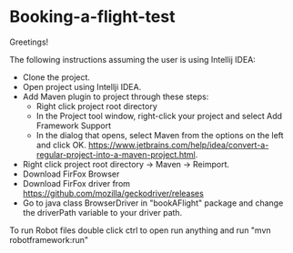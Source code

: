 # Booking-a-flight-test

Greetings!

The following instructions assuming the user is using Intellij IDEA:

- Clone the project.
- Open project using Intellji IDEA.
- Add Maven plugin to project through these steps: 
   - Right click project root directory
   - In the Project tool window, right-click your project and select Add Framework Support
   - In the dialog that opens, select Maven from the options on the left and click OK.
   https://www.jetbrains.com/help/idea/convert-a-regular-project-into-a-maven-project.html.
- Right click project root directory -> Maven -> Reimport.
- Download FirFox Browser
- Download FirFox driver from https://github.com/mozilla/geckodriver/releases 
- Go to java class BrowserDriver in "bookAFlight" package and change the driverPath variable to your driver path.

To run Robot files double click ctrl to open run anything and run "mvn robotframework:run"
